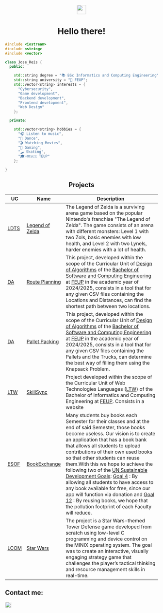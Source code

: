 <div align="center">
  <img href="center" src="https://raw.githubusercontent.com/MartinHeinz/MartinHeinz/master/wave.gif" width="30px">
  <h1 align="center">Hello there!</h1>
</div>

```cpp 
#include <iostream>
#include <string>
#include <vector>

class Jose_Reis {
  public:

    std::string degree = "📚 BSc Informatics and Computing Engineering";
    std::string university = "🏫 FEUP";
    std::vector<string> interests = {
      "Cybersecurity",
      "Game development",
      "Backend development",
      "Frontend development",
      "Web Design"
    };

  private:  

    std::vector<string> hobbies = {
      "🎧 Listen to music",
      "🕺 Dance",
      "🎬 Watching Movies",
      "👾 Gaming",
      "🛹 Skating",
      "🎓🎶🪗🇵🇹 TEUP"
    };

}
```

<h2 style="text-align:center;">Projects</h2>

<p align = "center">

| **UC** | **Name** | **Description** |
|---|---|----|
| [LDTS](https://sigarra.up.pt/feup/pt/ucurr_geral.ficha_uc_view?pv_ocorrencia_id=541879) | [Legend of Zelda](https://github.com/zepilim/LDTS-LegendOfZelda) | The Legend of Zelda is a surviving arena game based on the popular Nintendo's franchise "The Legend of Zelda". The game consists of an arena with different monsters: Level 1 with two Zols, basic enemies with low health, and Level 2 with two Lynels, harder enemies with a lot of health.|
| [DA](https://sigarra.up.pt/feup/pt/ucurr_geral.ficha_uc_view?pv_ocorrencia_id=5418819) | [Route Planning](https://github.com/zepilim/DA-RoutePlanning) | This project, developed within the scope of the Curricular Unit of [Design of Algorithms](https://sigarra.up.pt/feup/pt/ucurr_geral.ficha_uc_view?pv_ocorrencia_id=541881) of the [Bachelor of Software and Computing Engineering](https://sigarra.up.pt/feup/pt/cur_geral.cur_view?pv_ano_lectivo=2024&pv_origem=CUR&pv_tipo_cur_sigla=L&pv_curso_id=22841) at [FEUP](https://sigarra.up.pt/feup/pt/web_page.inicial) in the academic year of 2024/2025, consists in a tool that for any given CSV files containing the Locations and Distances, can find the shortest path between two locations. |
| [DA](https://sigarra.up.pt/feup/pt/ucurr_geral.ficha_uc_view?pv_ocorrencia_id=5418819) | [Pallet Packing](https://github.com/zepilim/DA-PalletPacking) | This project, developed within the scope of the Curricular Unit of [Design of Algorithms](https://sigarra.up.pt/feup/pt/ucurr_geral.ficha_uc_view?pv_ocorrencia_id=541881) of the [Bachelor of Software and Computing Engineering](https://sigarra.up.pt/feup/pt/cur_geral.cur_view?pv_ano_lectivo=2024&pv_origem=CUR&pv_tipo_cur_sigla=L&pv_curso_id=22841) at [FEUP](https://sigarra.up.pt/feup/pt/web_page.inicial) in the academic year of 2024/2025, consists in a tool that for any given CSV files containing the Pallets and the Trucks, can determine the best way of filling them using the Knapsack Problem. |
| [LTW](https://sigarra.up.pt/feup/pt/ucurr_geral.ficha_uc_view?pv_ocorrencia_id=541884) | [SkillSync](https://github.com/zepilim/LTW-SkillSync) | Project developed within the scope of the Curricular Unit of Web Technologies Languages ([LTW](https://sigarra.up.pt/feup/pt/ucurr_geral.ficha_uc_view?pv_ocorrencia_id=541884)) of the Bachelor of Informatics and Computing Engineering at [FEUP](https://sigarra.up.pt/feup/pt/web_page.Inicial). Consists in a website |
| [ESOF](https://sigarra.up.pt/feup/pt/ucurr_geral.ficha_uc_view?pv_ocorrencia_id=541882) | [BookExchange](https://github.com/zepilim/ESOF-BookExchange) | Many students buy books each Semester for their classes and at the end of said Semester, those books become useless. Our vision is to create an application that has a book bank that allows all students to upload contributions of their own used books so that other students can reuse them.With this we hope to achieve the following two of the [UN Sustainable Development Goals](https://sdgs.un.org/goals): [Goal 4](https://sdgs.un.org/goals/goal4) : By allowing all students to have access to any book available for free, since our app will function via donation and [Goal 12](https://sdgs.un.org/goals/goal12) : By reusing books, we hope that the pollution footprint of each Faculty will reduce. |
| [LCOM](https://sigarra.up.pt/feup/pt/ucurr_geral.ficha_uc_view?pv_ocorrencia_id=541883) | [Star Wars](https://github.com/zepilim/LCOM-StarWars) | The project is a Star Wars-themed Tower Defense game developed from scratch using low-level C programming and device control on the MINIX operating system. The goal was to create an interactive, visually engaging strategy game that challenges the player’s tactical thinking and resource management skills in real-time. |

</p>

<h2> Contact me: </h2>
<a href="https://www.linkedin.com/in/jos%C3%A9-reis-9b83aa2b3/">
  <img width=20 title="Linkedin" src="https://upload.wikimedia.org/wikipedia/commons/c/ca/LinkedIn_logo_initials.png"/>
</a>
